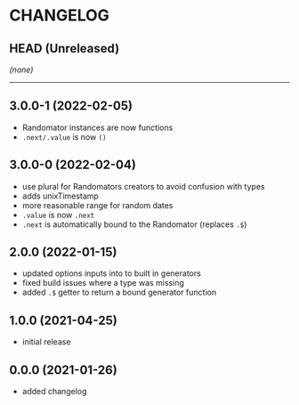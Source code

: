 CHANGELOG
=========

## HEAD (Unreleased)
_(none)_

---

## 3.0.0-1 (2022-02-05)

* Randomator instances are now functions
* `.next/.value` is now `()`

## 3.0.0-0 (2022-02-04)

* use plural for Randomators creators to avoid confusion with types
* adds unixTimestamp
* more reasonable range for random dates
* `.value` is now `.next`
* `.next` is automatically bound to the Randomator (replaces `.$`)

## 2.0.0 (2022-01-15)

* updated options inputs into to built in generators
* fixed build issues where a type was missing
* added `.$` getter to return a bound generator function

## 1.0.0 (2021-04-25)
* initial release

## 0.0.0 (2021-01-26)

* added changelog

